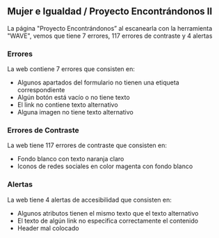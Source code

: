 ## Mujer e Igualdad / Proyecto Encontrándonos II

La página "Proyecto Encontrándonos” al escanearla con la herramienta "WAVE", vemos que tiene 7 errores, 117 errores de contraste y 4 alertas

### Errores
La web contiene 7 errores que consisten en:
 * Algunos apartados del formulario no tienen una etiqueta correspondiente
 * Algún botón está vacío o no tiene texto
 * El link no contiene texto alternativo
 * Alguna imagen no tiene texto alternativo

### Errores de Contraste
La web tiene 117 errores de contraste que consisten en:
* Fondo blanco con texto naranja claro
* Iconos de redes sociales en color magenta con fondo blanco

### Alertas
La web tiene 4 alertas de accesibilidad que consisten en:
* Algunos atributos tienen el mismo texto que el texto alternativo
* El texto de algún link no especifica correctamente el contenido
* Header mal colocado
